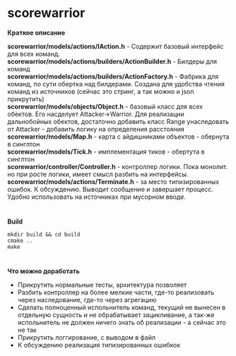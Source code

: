 # **scorewarrior**
**Краткое описание**   
   
**scorewarrior/models/actions/IAction.h** - Содержит базовый интерфейс для всех команд.    
**scorewarrior/models/actions/builders/ActionBuilder.h** - Билдеры для команд   
**scorewarrior/models/actions/builders/ActionFactory.h** - Фабрика для команд, по сути обертка над билдерами. Создана для удобства чтения команд из источников (сейчас это стринг, а так можно и json прикрутить)   
**scorewarrior/models/objects/Object.h** - базовый класс для всех обектов. Его насделует Attacker->Warrior. Для реализации дальнобойных обектов, достаточно добавить класс Range унаследовать от Attacker - добавить логику на определения расстояния   
**scorewarrior/models/Map.h** - карта с айдишниками объектов - обернута в синглтон   
**scorewarrior/models/Tick.h** - имплементация тиков - обертута в синглтон   
**scorewarrior/controller/Controller.h** - контроллер логики. Пока монолит. но при росте логики, имеет смысл разбить на интерфейсы.
**scorewarrior/models/actions/Terminate.h** - за место типизированных ошибок. К обсуждению. Выводит сообщение и завершает процесс. Удобно использовать на источниках при мусорном вводе.   
#    
**Build**   
```
mkdir build && cd build   
cmake ..   
make
```

#
**Что можно доработать**   
- Прикрутить нормальные тесты, архитектура позволяет   
- Разбить контроллер на более мелкие части, где-то реализовать через наследование, где-то через агрегацию   
- Сделать полноценный испольнитель команд, текущий не вынесен в отдельную сущность и не обрабатывает зацикливание, а так-же испольнитель не должен ничего знать об реализации - а сейчас это не так   
- Прикрутить логгирование, с выводом в файл   
- К обсуждению реализация типизированных ошибкок   


